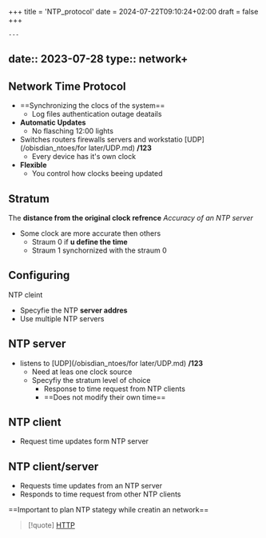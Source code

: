 +++
title = 'NTP_protocol'
date = 2024-07-22T09:10:24+02:00
draft = false
+++

    ---
date:: 2023-07-28
type:: network+
---
## Network Time Protocol

- ==Synchronizing the clocs of the system==
	- Log files authentication outage deatails 
- **Automatic Updates** 
	- No flasching 12:00 lights  
- Switches routers firewalls servers and workstatio [UDP](/obisdian_ntoes/for later/UDP.md) **/123**
	- Every device has it's own clock 
- **Flexible** 
	- You control how clocks beeing updated 


## Stratum  
The **distance from the original clock refrence** 
*Accuracy of an NTP server* 
- Some clock are more accurate then others 
	- Straum 0 if **u define the time**
	- Straum 1 synchornized with the straum 0 


## Configuring 
NTP cleint 
- Specyfie the NTP **server addres** 
- Use multiple NTP servers
## NTP server  

- listens to  [UDP](/obisdian_ntoes/for later/UDP.md) **/123** 
	- Need at leas one clock source 
	- Specyfiy the stratum level of choice 
		- Response to time request from NTP clients 
		- ==Does not modify their own time==

## NTP client
- Request time updates form NTP server


## NTP client/server

- Requests time updates from an NTP server 
- Responds to time request from other NTP clients 


==Important to plan NTP stategy while creatin an network==



>[!quote] [HTTP](/protocols/HTTP.md) 